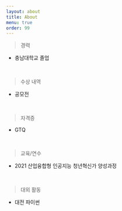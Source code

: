 ```yaml
---
layout: about
title: About
menu: true
order: 99
---
```


> 경력

- 충남대학교 졸업

<br>

> 수상 내역

- 공모전

<br>

> 자격증

- GTQ

<br>

> 교육/연수

- 2021 산업융합형 인공지능 청년혁신가 양성과정

<br>

> 대외 활동

- 대전 파이썬

